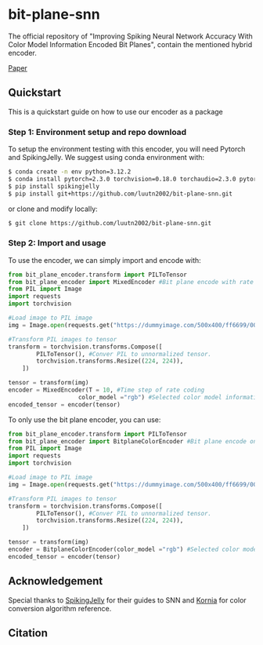 # bit-plane-snn
The official repository of "Improving Spiking Neural Network Accuracy With Color Model Information Encoded Bit Planes", contain the mentioned hybrid encoder.

[Paper]()

## Quickstart

This is a quickstart guide on how to use our encoder as a package 

### Step 1: Environment setup and repo download

To setup the environment testing with this encoder, you will need Pytorch and SpikingJelly. We suggest using conda environment with:

```bash
$ conda create -n env python=3.12.2
$ conda install pytorch=2.3.0 torchvision=0.18.0 torchaudio=2.3.0 pytorch-cuda=12.1 -c pytorch -c nvidia #As latest pytorch conda guide, change cuda version suitable to your case.
$ pip install spikingjelly
$ pip install git+https://github.com/luutn2002/bit-plane-snn.git
```

or clone and modify locally:

```bash
$ git clone https://github.com/luutn2002/bit-plane-snn.git
```

### Step 2: Import and usage

To use the encoder, we can simply import and encode with:

```python
from bit_plane_encoder.transform import PILToTensor
from bit_plane_encoder import MixedEncoder #Bit plane encode with rate coding
from PIL import Image
import requests
import torchvision

#Load image to PIL image
img = Image.open(requests.get("https://dummyimage.com/500x400/ff6699/000", stream=True).raw)

#Transform PIL images to tensor
transform = torchvision.transforms.Compose([
        PILToTensor(), #Conver PIL to unnormalized tensor.
        torchvision.transforms.Resize((224, 224)),
    ])

tensor = transform(img)
encoder = MixedEncoder(T = 10, #Time step of rate coding 
                    color_model ="rgb") #Selected color model information to be used, default to rgb.
encoded_tensor = encoder(tensor)
```

To only use the bit plane encoder, you can use:

```python
from bit_plane_encoder.transform import PILToTensor
from bit_plane_encoder import BitplaneColorEncoder #Bit plane encode only
from PIL import Image
import requests
import torchvision

#Load image to PIL image
img = Image.open(requests.get("https://dummyimage.com/500x400/ff6699/000", stream=True).raw)

#Transform PIL images to tensor
transform = torchvision.transforms.Compose([
        PILToTensor(), #Conver PIL to unnormalized tensor.
        torchvision.transforms.Resize((224, 224)),
    ])

tensor = transform(img)
encoder = BitplaneColorEncoder(color_model ="rgb") #Selected color model information to be used, default to rgb.
encoded_tensor = encoder(tensor)
```

## Acknowledgement

Special thanks to [SpikingJelly](https://github.com/fangwei123456/spikingjelly) for their guides to SNN and [Kornia](https://github.com/kornia/kornia) for color conversion algorithm reference. 

## Citation

```bibtex

```
